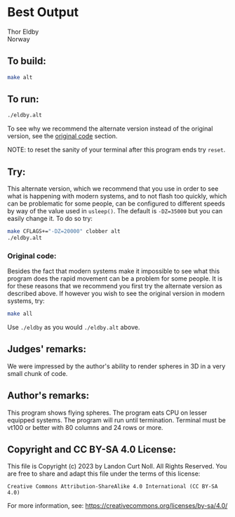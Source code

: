 # Best Output

Thor Eldby<br>
Norway  


## To build:

```sh
make alt
```


## To run:

```sh
./eldby.alt
```

To see why we recommend the alternate version instead of the original version,
see the [original code](#original-code) section. 

NOTE: to reset the sanity of your terminal after this program ends try `reset`.

## Try:

This alternate version, which we recommend that you use in order to see what is
happening with modern systems, and to not flash too quickly, which can be
problematic for some people, can be configured to different speeds by way of the
value used in `usleep()`. The default is `-DZ=35000` but you can easily change
it. To do so try:

```sh
make CFLAGS+="-DZ=20000" clobber alt
./eldby.alt
```

### Original code:

Besides the fact that modern systems make it impossible to see what this program
does the rapid movement can be a problem for some people. It is for these
reasons that we recommend you first try the alternate version as described
above. If however you wish to see the original version in modern systems, try:

```sh
make all
```

Use `./eldby` as you would `./eldby.alt` above.


## Judges' remarks:

We were impressed by the author's ability to render spheres in 3D 
in a very small chunk of code.


## Author's remarks:

This program shows flying spheres. The program eats CPU on lesser
equipped systems. The program will run until termination. Terminal 
must be vt100 or better with 80 columns and 24 rows or more.


## Copyright and CC BY-SA 4.0 License:

This file is Copyright (c) 2023 by Landon Curt Noll.  All Rights Reserved.
You are free to share and adapt this file under the terms of this license:

    Creative Commons Attribution-ShareAlike 4.0 International (CC BY-SA 4.0)

For more information, see: https://creativecommons.org/licenses/by-sa/4.0/
